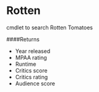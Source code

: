 Rotten
======

cmdlet to search Rotten Tomatoes

####Returns 
* Year released
* MPAA rating
* Runtime
* Critics score
* Critics rating
* Audience score
